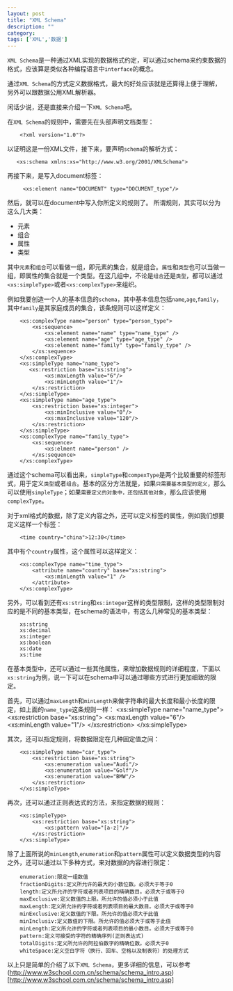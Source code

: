 ```yaml
---
layout: post
title: "XML Schema"
description: ""
category: 
tags: ['XML','数据']
---
```



`XML Schema`是一种通过XML实现的数据格式约定，可以通过schema来约束数据的格式，应该算是类似各种编程语言中`interface`的概念。

通过`XML Schema`的方式定义数据格式，最大的好处应该就是还算得上便于理解，另外可以跟数据公用XML解析器。

闲话少说，还是直接来介绍一下`XML Schema`吧。

在`XML Schema`的规则中，需要先在头部声明文档类型：

        <?xml version="1.0"?>

以证明这是一份XML文件，接下来，要声明`schema`的解析方式：

       <xs:schema xmlns:xs="http://www.w3.org/2001/XMLSchema">

再接下来，是写入document标签：
    
         <xs:element name="DOCUMENT" type="DOCUMENT_type"/>

然后，就可以在document中写入你所定义的规则了。
所谓规则，其实可以分为这么几大类：
- 元素
- 组合
- 属性
- 类型

其中`元素`和`组合`可以看做一组，即元素的集合，就是组合。`属性`和`类型`也可以当做一组，即属性的集合就是一个类型。在这几组中，不论是`组合`还是`类型`，都可以通过`<xs:simpleType>`或者`<xs:complexType>`来组织。

例如我要创造一个人的基本信息的`schema`，其中基本信息包括`name`,`age`,`family`，其中`family`是其家庭成员的集合，该条规则可以这样定义：

        <xs:complexType name="person" type="person_type">
            <xs:sequence>
                <xs:element name="name" type="name_type" />
                <xs:element name="age" type="age_type" />
                <xs:element name="family" type="family_type" />
            </xs:sequence>
        </xs:complexType>
        <xs:simpleType name="name_type">
           <xs:restriction base="xs:string">
                <xs:maxLength value="6"/>
                <xs:minLength value="1"/>
            </xs:restriction>
        </xs:simpleType>
        <xs:simpleType name="age_type">
            <xs:restriction base="xs:integer">
                <xs:minInclusive value="0"/>
                <xs:maxInclusive value="120"/>
            </xs:restriction>
        </xs:simpleType>
        <xs:complexType name="family_type">
            <xs:sequence>
                <xs:elment name="person" />
            </xs:sequence>
        </xs:complexType>

通过这个schema可以看出来，`simpleType`和`compexType`是两个比较重要的标签形式，用于定义`类型`或者`组合`。基本的区分方法就是，如果`只需要基本类型的定义`，那么可以使用`simpleType`；如果`需要定义的对象中，还包括其他对象`，那么应该使用`complexType`。

对于xml格式的数据，除了定义内容之外，还可以定义标签的属性，例如我们想要定义这样一个标签：

        <time country="china">12:30</time>

其中有个`country`属性，这个属性可以这样定义：

        <xs:complexType name="time_type">
            <attribute name="country" base="xs:string">
                <xs:minLength value="1" />
            </attribute>
        </xs:complexType>

另外，可以看到还有`xs:string`和`xs:integer`这样的类型限制，这样的类型限制对应的是不同的基本类型，在schema的语法中，有这么几种常见的基本类型：

        xs:string
        xs:decimal
        xs:integer
        xs:boolean
        xs:date
        xs:time

在基本类型中，还可以通过一些其他属性，来增加数据规则的详细程度，下面以`xs:string`为例，说一下可以在schema中可以通过哪些方式进行更加细致的限定。

首先，可以通过`maxLength`和`minLength`来做字符串的最大长度和最小长度的限定，如上面的`name_type`这条规则一样：
        <xs:simpleType name="name_type">
           <xs:restriction base="xs:string">
                <xs:maxLength value="6"/>
                <xs:minLength value="1"/>
            </xs:restriction>
        </xs:simpleType>

其次，还可以指定规则，将数据限定在几种固定值之间：

        <xs:simpleType name="car_type">
            <xs:restriction base="xs:string">
                <xs:enumeration value="Audi"/>
                <xs:enumeration value="Golf"/>
                <xs:enumeration value="BMW"/>
            </xs:restriction>
        </xs:simpleType>

再次，还可以通过正则表达式的方法，来指定数据的规则：

        <xs:simpleType>
            <xs:restriction base="xs:string">
                <xs:pattern value="[a-z]"/>
            </xs:restriction>
        </xs:simpleType>

除了上面所说的`minLength`,`enumeration`和`pattern`属性可以定义数据类型的内容之外，还可以通过以下多种方式，来对数据的内容进行限定：

        
        enumeration:限定一组数值
        fractionDigits:定义所允许的最大的小数位数。必须大于等于0
        length:定义所允许的字符或者列表项目的精确数目。必须大于或等于0
        maxExclusive:定义数值的上限。所允许的值必须小于此值
        maxLength:定义所允许的字符或者列表项目的最大数目。必须大于或等于0
        minExclusive:定义数值的下限。所允许的值必须大于此值
        minInclusiv:定义数值的下限。所允许的值必须大于或等于此值
        minLength:定义所允许的字符或者列表项目的最小数目。必须大于或等于0
        pattern:定义可接受的字符的精确序列(正则表达式)
        totalDigits:定义所允许的阿拉伯数字的精确位数。必须大于0
        whiteSpace:定义空白字符（换行、回车、空格以及制表符）的处理方式

以上只是简单的介绍了以下`XML Schema`，更多详细的信息，可以参考(http://www.w3school.com.cn/schema/schema_intro.asp)[http://www.w3school.com.cn/schema/schema_intro.asp]


